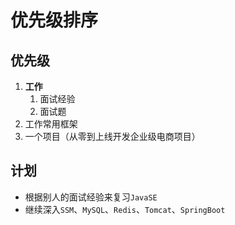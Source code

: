 # 优先级排序

## 优先级

1. **工作**
    1. 面试经验
    2. 面试题
2. 工作常用框架
3. 一个项目（从零到上线开发企业级电商项目）

## 计划

- 根据别人的面试经验来复习`JavaSE`
- 继续深入`SSM`、`MySQL`、`Redis`、`Tomcat`、`SpringBoot`

